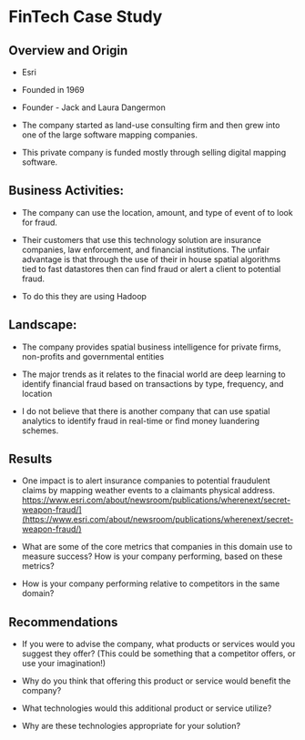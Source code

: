 # FinTech Case Study 

## Overview and Origin

* Esri

* Founded in 1969

* Founder - Jack and Laura Dangermon

* The company started as land-use consulting firm and then grew into one of the large software mapping companies.

* This private company is funded mostly through selling digital mapping software.


## Business Activities:

* The company can use the location, amount, and type of event of to look for fraud.

* Their customers that use this technology solution are insurance companies, law enforcement, and financial institutions. The unfair advantage     is that through the use of their in house spatial algorithms tied to fast datastores then can find fraud or alert a client to potential fraud.

* To do this they are using Hadoop


## Landscape:

* The company provides spatial business intelligence for private firms, non-profits and governmental entities

* The major trends as it relates to the finacial world are deep learning to identify financial fraud based on transactions by type, frequency,     and location

* I do not believe that there is another company that can use spatial analytics to identify fraud in real-time or find money luandering schemes.


## Results

* One impact is to alert insurance companies to potential fraudulent claims by mapping weather events to a claimants physical address.
https://www.esri.com/about/newsroom/publications/wherenext/secret-weapon-fraud/](https://www.esri.com/about/newsroom/publications/wherenext/secret-weapon-fraud/)

* What are some of the core metrics that companies in this domain use to measure success? How is your company performing, based on these metrics?

* How is your company performing relative to competitors in the same domain?


## Recommendations

* If you were to advise the company, what products or services would you suggest they offer? (This could be something that a competitor offers, or use your imagination!)

* Why do you think that offering this product or service would benefit the company?

* What technologies would this additional product or service utilize?

* Why are these technologies appropriate for your solution?

